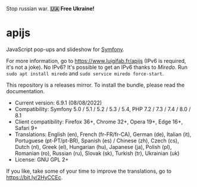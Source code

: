 Stop russian war. **🇺🇦 Free Ukraine!**

# apijs

JavaScript pop-ups and slideshow for [Symfony](https://github.com/symfony/symfony).

For more information, go to https://www.luigifab.fr/apijs (IPv6 is required, it's not a joke). No IPv6? It's possible to get an IPv6 thanks to *Miredo*. Run `sudo apt install miredo` and `sudo service miredo force-start`.

This repository is a releases mirror. To install the bundle, please read the documentation.

- Current version: 6.9.1 (08/08/2022)
- Compatibility: Symfony 5.0 / 5.1 / 5.2 / 5.3 / 5.4, PHP 7.2 / 7.3 / 7.4 / 8.0 / 8.1
- Client compatibility: Firefox 36+, Chrome 32+, Opera 19+, Edge 16+, Safari 9+
- Translations: English (en), French (fr-FR/fr-CA), German (de), Italian (it), Portuguese (pt-PT/pt-BR), Spanish (es) / Chinese (zh), Czech (cs), Dutch (nl), Greek (el), Hungarian (hu), Japanese (ja), Polish (pl), Romanian (ro), Russian (ru), Slovak (sk), Turkish (tr), Ukrainian (uk)
- License: GNU GPL 2+

If you like, take some of your time to improve the translations, go to https://bit.ly/2HyCCEc.
